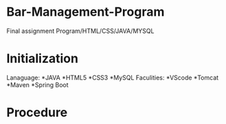 # Bar-Management-Program
Final assignment Program/HTML/CSS/JAVA/MYSQL
# Initialization
Lanaguage:
  *JAVA 
  *HTML5 
  *CSS3 
  *MySQL 
Faculities:
  *VScode
  *Tomcat
  *Maven 
  *Spring Boot
# Procedure
